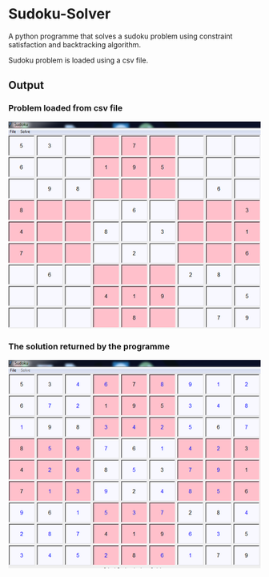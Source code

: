 # Sudoku-Solver
 A python programme that solves a sudoku problem using constraint satisfaction and backtracking algorithm.
 
 Sudoku problem is loaded using a csv file.

## Output
### Problem loaded from csv file
![Step](https://github.com/ektawahi16/Sudoku-Solver/blob/master/sudoku1.png)


### The solution returned by the programme
![Step](https://github.com/ektawahi16/Sudoku-Solver/blob/master/sudoku2.png)

